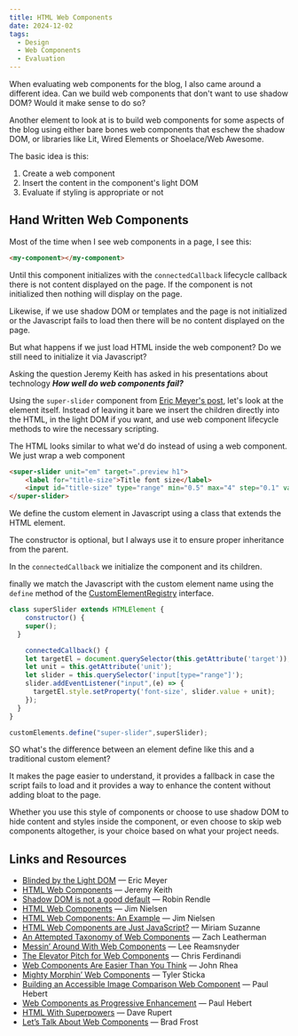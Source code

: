```yaml
---
title: HTML Web Components
date: 2024-12-02
tags:
  - Design
  - Web Components
  - Evaluation
---
```


When evaluating web components for the blog, I also came around a different idea.  Can we build web components that don't want to use shadow DOM? Would it make sense to do so?

Another element to look at is to build web components for some aspects of the blog using either bare bones web components that eschew the shadow DOM, or libraries like Lit, Wired Elements or Shoelace/Web Awesome.

The basic idea is this:

1. Create a web component
2. Insert the content in the component's light DOM
3. Evaluate if styling is appropriate or not

## Hand Written Web Components

Most of the time when I see web components in a page, I see this:

```html
<my-component></my-component>
```

Until this component initializes with the `connectedCallback` lifecycle callback there is not content displayed on the page. If the component is not initialized then nothing will display on the page.

Likewise, if we use shadow DOM or templates and the page is not initialized or the Javascript fails to load then there will be no content displayed on the page.

But what happens if we just load HTML inside the web component? Do we still need to initialize it via Javascript?

Asking the question Jeremy Keith has asked in his presentations about technology ***How well do web components fail?***

Using the `super-slider` component from [Eric Meyer's post](https://meyerweb.com/eric/thoughts/2023/11/01/blinded-by-the-light-dom/), let's look at the element itself. Instead of leaving it bare we insert the children directly into the HTML, in the light DOM if you want, and use web component lifecycle methods to wire the necessary scripting.

The HTML looks similar to what we'd do instead of using a web component. We just wrap a web component

```html
<super-slider unit="em" target=".preview h1">
	<label for="title-size">Title font size</label>
	<input id="title-size" type="range" min="0.5" max="4" step="0.1" value="2" />
</super-slider>
```

We define the custom element in Javascript using a class that extends the HTML element.

The constructor is optional, but I always use it to ensure proper inheritance from the parent.

In the `connectedCallback` we initialize the component and its children.

finally we match the Javascript with the custom element name using the `define` method of the [CustomElementRegistry](https://developer.mozilla.org/en-US/docs/Web/API/CustomElementRegistry/define) interface.

```js
class superSlider extends HTMLElement {
	constructor() {
    super();
  }

	connectedCallback() {
    let targetEl = document.querySelector(this.getAttribute('target'));
    let unit = this.getAttribute('unit');
    let slider = this.querySelector('input[type="range"]');
    slider.addEventListener("input",(e) => {
      targetEl.style.setProperty('font-size', slider.value + unit);
    });
  }
}

customElements.define("super-slider",superSlider);
```

SO what's the difference between an element define like this and a traditional custom element?

It makes the page easier to understand, it provides a fallback in case the script fails to load and it provides a way to enhance the content without adding bloat to the page.

Whether you use this style of components or choose to use shadow DOM to hide content and styles inside the component, or even choose to skip web components altogether, is your choice based on what your project needs.

## Links and Resources

* [Blinded by the Light DOM](https://meyerweb.com/eric/thoughts/2023/11/01/blinded-by-the-light-dom/) &mdash; Eric Meyer
* [HTML Web Components](https://adactio.com/journal/20618) &mdash; Jeremy Keith
* [Shadow DOM is not a good default](https://buttondown.email/cascade/archive/006-shadow-dom-is-not-a-good-default/) &mdash; Robin Rendle
* [HTML Web Components](https://blog.jim-nielsen.com/2023/html-web-components/) &mdash; Jim Nielsen
* [HTML Web Components: An Example](https://blog.jim-nielsen.com/2023/html-web-components-an-example/) &mdash; Jim Nielsen
* [HTML Web Components are Just JavaScript?](https://www.oddbird.net/2023/11/17/components/) &mdash; Miriam Suzanne
* [An Attempted Taxonomy of Web Components](https://www.zachleat.com/web/a-taxonomy-of-web-component-types/) &mdash; Zach Leatherman
* [Messin’ Around With Web Components](https://www.leereamsnyder.com/web-component-and-somehow-also-js-101) &mdash; Lee Reamsnyder
* [The Elevator Pitch for Web Components](https://gomakethings.com/the-elevator-pitch-for-web-components/) &mdash; Chris Ferdinandi
* [Web Components Are Easier Than You Think](https://css-tricks.com/web-components-are-easier-than-you-think/) &mdash; John Rhea
* [Mighty Morphin’ Web Components](https://cloudfour.com/thinks/mighty-morphin-web-components/) &mdash; Tyler Sticka
* [Building an Accessible Image Comparison Web Component](https://cloudfour.com/thinks/building-an-accessible-image-comparison-web-component/) &mdash; Paul Hebert
* [Web Components as Progressive Enhancement](https://cloudfour.com/thinks/web-components-as-progressive-enhancement/) &mdash; Paul Hebert
* [HTML With Superpowers](https://htmlwithsuperpowers.netlify.app) &mdash; Dave Rupert
* [Let’s Talk About Web Components](https://bradfrost.com/blog/post/lets-talk-about-web-components/) &mdash; Brad Frost

